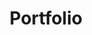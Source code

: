 ---
title: Portfolio
layout: portfolio

dribbble: /images/posts/dribbble.png
dribbblebio: <p>A collection of some of the illustrations, wireframes and concepts that I've created and shared with the <a id="links" href='http://dribbble.com/syeef' target="_blank">Dribbble</a> commmunity. I'm always open to getting feedback and learning what I can improve, but kudos is also always greatly appreciated.</p>

image3: /images/posts/capitalone.png
bio3 : this is a test.

image2: /images/posts/studentdev.png
bio2: <p>I often found myself in situations where I would meet people who were really excited and motivated to play with and learn a new technology but couldn’t find any good resources to initially get started.</p> <p><a id="links" href='http://studentdev.io' target="_blank">StudentDev</a> is a small project I worked on to try to change this. It's a collection of resources to help someone learn a new technology, sharpen their design skills and even find a local meet up group.</p><p>Today it is open to anyone to contribute towards, and I'm always looking to expand the collection with newer and more relevant material.</p>

image1: /images/posts/getmeabus.png
bio1: <p><a id="links" href='http://getmeabus.com' target="_blank">Get Me a Bus</a> was a project developed by <a id="links" href='http://danwilson.co' target="_blank">Danny Wilson</a> and myself. After using the bus for a while I became frustrated that I wasn't able to easily find out when the buses were departing. Of course this problem had already been solved by others but I found their solutions to be either poor and outdated, or I had to pay for an app that wouldn't even guarantee full coverage!</p> <p>This is where <a id="links" href='http://getmeabus.com' target="_blank">getmeabus.com</a> steps in. It simply locates you and plots all the nearby bus stops, then with a click of a bus stop it display the departure times. The service currently only supports the UK.</p>
---